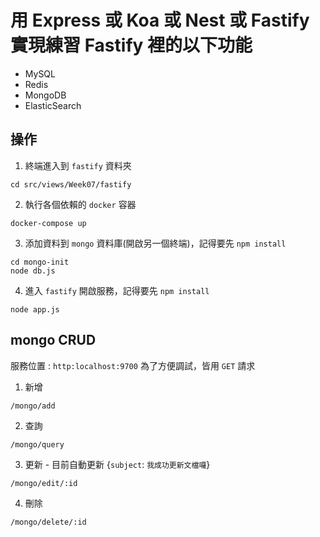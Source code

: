 # 用 Express 或 Koa 或 Nest 或 Fastify 實現練習 Fastify 裡的以下功能
- MySQL
- Redis
- MongoDB
- ElasticSearch

## 操作

1. 終端進入到 `fastify` 資料夾

```
cd src/views/Week07/fastify
```

2. 執行各個依賴的 `docker` 容器

```
docker-compose up
```

3. 添加資料到 `mongo` 資料庫(開啟另一個終端)，記得要先 `npm install`

```
cd mongo-init
node db.js
```

4. 進入 `fastify` 開啟服務，記得要先 `npm install`

```
node app.js
```

## mongo CRUD

服務位置 : `http:localhost:9700`
為了方便調試，皆用 `GET` 請求

1. 新增

```
/mongo/add
```

2. 查詢

```
/mongo/query
```

3. 更新 - 目前自動更新 {`subject`: `我成功更新文檔囉`}

```
/mongo/edit/:id
```

4. 刪除 

```
/mongo/delete/:id
```